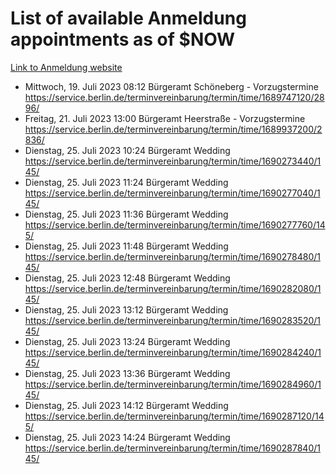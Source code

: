 # List of available Anmeldung appointments as of $NOW
[Link to Anmeldung website](https://service.berlin.de/terminvereinbarung/termin/tag.php?termin=1&anliegen[]=120686&dienstleisterlist=122210,122217,327316,122219,327312,122227,327314,122231,327346,122243,327348,122254,122252,329742,122260,329745,122262,329748,122271,327278,122273,327274,122277,327276,330436,122280,327294,122282,327290,122284,327292,122291,327270,122285,327266,122286,327264,122296,327268,150230,329760,122297,327286,122294,327284,122312,329763,122314,329775,122304,327330,122311,327334,122309,327332,317869,122281,327352,122279,329772,122283,122276,327324,122274,327326,122267,329766,122246,327318,122251,327320,122257,327322,122208,327298,122226,327300&herkunft=http%3A%2F%2Fservice.berlin.de%2Fdienstleistung%2F120686%2F)
- Mittwoch, 19. Juli 2023 08:12 Bürgeramt Schöneberg - Vorzugstermine https://service.berlin.de/terminvereinbarung/termin/time/1689747120/2896/
- Freitag, 21. Juli 2023 13:00 Bürgeramt Heerstraße - Vorzugstermine https://service.berlin.de/terminvereinbarung/termin/time/1689937200/2836/
- Dienstag, 25. Juli 2023 10:24 Bürgeramt Wedding https://service.berlin.de/terminvereinbarung/termin/time/1690273440/145/
- Dienstag, 25. Juli 2023 11:24 Bürgeramt Wedding https://service.berlin.de/terminvereinbarung/termin/time/1690277040/145/
- Dienstag, 25. Juli 2023 11:36 Bürgeramt Wedding https://service.berlin.de/terminvereinbarung/termin/time/1690277760/145/
- Dienstag, 25. Juli 2023 11:48 Bürgeramt Wedding https://service.berlin.de/terminvereinbarung/termin/time/1690278480/145/
- Dienstag, 25. Juli 2023 12:48 Bürgeramt Wedding https://service.berlin.de/terminvereinbarung/termin/time/1690282080/145/
- Dienstag, 25. Juli 2023 13:12 Bürgeramt Wedding https://service.berlin.de/terminvereinbarung/termin/time/1690283520/145/
- Dienstag, 25. Juli 2023 13:24 Bürgeramt Wedding https://service.berlin.de/terminvereinbarung/termin/time/1690284240/145/
- Dienstag, 25. Juli 2023 13:36 Bürgeramt Wedding https://service.berlin.de/terminvereinbarung/termin/time/1690284960/145/
- Dienstag, 25. Juli 2023 14:12 Bürgeramt Wedding https://service.berlin.de/terminvereinbarung/termin/time/1690287120/145/
- Dienstag, 25. Juli 2023 14:24 Bürgeramt Wedding https://service.berlin.de/terminvereinbarung/termin/time/1690287840/145/
